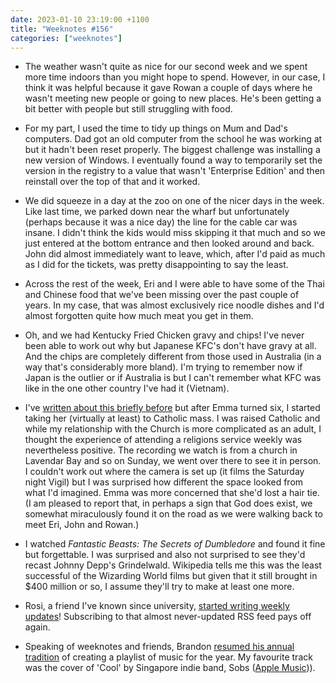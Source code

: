 ```yaml
---
date: 2023-01-10 23:19:00 +1100
title: "Weeknotes #156"
categories: ["weeknotes"]
---
```


- The weather wasn't quite as nice for our second week and we spent more time indoors than you might hope to spend. However, in our case, I think it was helpful because it gave Rowan a couple of days where he wasn't meeting new people or going to new places. He's been getting a bit better with people but still struggling with food.

- For my part, I used the time to tidy up things on Mum and Dad's computers. Dad got an old computer from the school he was working at but it hadn't been reset properly. The biggest challenge was installing a new version of Windows. I eventually found a way to temporarily set the version in the registry to a value that wasn't 'Enterprise Edition' and then reinstall over the top of that and it worked.

- We did squeeze in a day at the zoo on one of the nicer days in the week. Like last time, we parked down near the wharf but unfortunately (perhaps because it was a nice day) the line for the cable car was insane. I didn't think the kids would miss skipping it that much and so we just entered at the bottom entrance and then looked around and back. John did almost immediately want to leave, which, after I'd paid as much as I did for the tickets, was pretty disappointing to say the least.

- Across the rest of the week, Eri and I were able to have some of the Thai and Chinese food that we've been missing over the past couple of years. In my case, that was almost exclusively rice noodle dishes and I'd almost forgotten quite how much meat you get in them.

- Oh, and we had Kentucky Fried Chicken gravy and chips! I've never been able to work out why but Japanese KFC's don't have gravy at all. And the chips are completely different from those used in Australia (in a way that's considerably more bland). I'm trying to remember now if Japan is the outlier or if Australia is but I can't remember what KFC was like in the one other country I've had it (Vietnam).

- I've [written about this briefly before](https://updates.inqk.net/post/1646144880.html) but after Emma turned six, I started taking her (virtually at least) to Catholic mass. I was raised Catholic and while my relationship with the Church is more complicated as an adult, I thought the experience of attending a religions service weekly was nevertheless positive. The recording we watch is from a church in Lavendar Bay and so on Sunday, we went over there to see it in person. I couldn't work out where the camera is set up (it films the Saturday night Vigil) but I was surprised how different the space looked from what I'd imagined. Emma was more concerned that she'd lost a hair tie. (I am pleased to report that, in perhaps a sign that God does exist, we somewhat miraculously found it on the road as we were walking back to meet Eri, John and Rowan.)

- I watched _Fantastic Beasts: The Secrets of Dumbledore_ and found it fine but forgettable. I was surprised and also not surprised to see they'd recast Johnny Depp's Grindelwald. Wikipedia tells me this was the least successful of the Wizarding World films but given that it still brought in $400 million or so, I assume they'll try to make at least one more.

- Rosi, a friend I've known since university, [started writing weekly updates](https://wafblog.tylandrian.net/2023/01/09/2023-week-1/)! Subscribing to that almost never-updated RSS feed pays off again.

- Speaking of weeknotes and friends, Brandon [resumed his annual tradition](https://sangsara.net/2022/12/26/week-52-22-the-end-of-year-playlist-edition/) of creating a playlist of music for the year. My favourite track was the cover of 'Cool' by Singapore indie band, Sobs ([Apple Music](https://music.apple.com/us/album/cool-bonus-track/1645816982?i=1645816993))).
